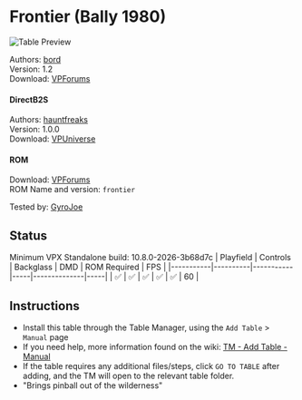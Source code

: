 ﻿# Frontier (Bally 1980)

![Table Preview](../../images/vpx-frontier.jpg)

Authors: [bord](https://www.vpforums.org/index.php?showuser=83256)\
Version: 1.2\
Download: [VPForums](https://www.vpforums.org/index.php?app=downloads&showfile=12428)

#### DirectB2S

Authors: [hauntfreaks](https://vpuniverse.com/profile/5216-hauntfreaks/)\
Version: 1.0.0\
Download: [VPUniverse](https://vpuniverse.com/files/file/14387-frontier-bally-1980-b2s/)

#### ROM

Download: [VPForums](https://www.vpforums.org/index.php?app=downloads&showfile=672)\
ROM Name and version: `frontier`

Tested by: [GyroJoe](https://github.com/GyroJoe)

## Status 

Minimum VPX Standalone build: 10.8.0-2026-3b68d7c
| Playfield | Controls | Backglass | DMD | ROM Required | FPS | 
|-----------|----------|-----------|-----|--------------|-----|
| :white_check_mark: | :white_check_mark: | :white_check_mark: | :white_check_mark: | :white_check_mark: | 60 |

## Instructions

- Install this table through the Table Manager, using the `Add Table` > `Manual` page
- If you need help, more information found on the wiki: [TM - Add Table - Manual](https://github.com/LegendsUnchained/vpx-standalone-alp4k/wiki/%5B04%5D-%F0%9F%A7%A1-TM-%E2%80%90-Other-Features#add-table---manual)
- If the table requires any additional files/steps, click `GO TO TABLE` after adding, and the TM will open to the relevant table folder.
- "Brings pinball out of the wilderness"

